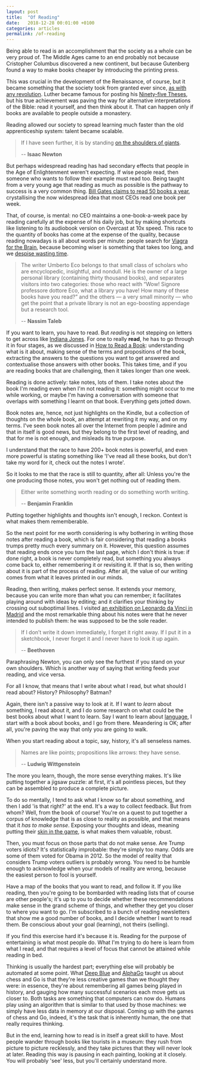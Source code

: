 ```yaml
---
layout: post
title:  "Of Reading"
date:   2018-12-28 00:01:00 +0100
categories: articles
permalink: /of-reading
---
```

Being able to read is an accomplishment that the society as a whole can be very proud of. The Middle Ages came to an end probably not because Cristopher Columbus discovered a new continent, but because Gutenberg found a way to make books cheaper by introducing the printing press.

This was crucial in the development of the Renaissance, of course, but it became something that the society took from granted ever since, [as with any revolution](/revolutions). Luther became famous for posting his [Ninety-five Theses](https://en.wikipedia.org/wiki/Ninety-five_Theses), but his true achievement was paving the way for alternative interpretations of the Bible: read it yourself, and then think about it. That can happen only if books are available to people outside a monastery.

Reading allowed our society to spread learning much faster than the old apprenticeship system: talent became scalable.

> If I have seen further, it is by standing [on the shoulders of giants](https://en.wikipedia.org/wiki/Standing_on_the_shoulders_of_giants).
>
> -- __Isaac Newton__

But perhaps widespread reading has had secondary effects that people in the Age of Enlightenment weren't expecting. If wise people read, then someone who wants to follow their example must read too. Being taught from a very young age that reading as much as possible is the pathway to success is a very common thing. [Bill Gates claims to read 50 books a year](https://www.nytimes.com/2016/01/04/fashion/bill-gates-gates-notes-books.html), crystallising the now widespread idea that most CEOs read one book per week.

That, of course, is mental: no CEO maintains a one-book-a-week pace by reading carefully at the expense of his daily job, but by making shortcuts like listening to its audiobook version on Overcast at 10x speed. This race to the quantity of books has come at the expense of the quality, because reading nowadays is all about words per minute: people search for [Viagra for the Brain](https://www.google.com/search?q=viagra+for+the+brain), because becoming wiser is something that takes too long, and we [despise wasting time](/of-wasted-time).

> The writer Umberto Eco belongs to that small class of scholars who are encyclopedic, insightful, and nondull. He is the owner of a large personal library (containing thirty thousand books), and separates visitors into two categories: those who react with “Wow! Signore professore dottore Eco, what a library you have! How many of these books have you read?” and the others — a very small minority — who get the point that a private library is not an ego-boosting appendage but a research tool.
>
> -- __Nassim Taleb__

If you want to learn, you have to read. But *reading* is not stepping on letters to get across like [Indiana Jones](https://www.youtube.com/watch?v=MxPdqbmYi8U#t=1m28s). For one to really __read__, he has to go through it in four stages, as we discussed in [How to Read a Book](/how-to-read-a-book): understanding what is it about, making sense of the terms and propositions of the book, extracting the answers to the questions you want to get answered and contextualise those answers with other books. This takes time, and if you are reading books that are challenging, then it takes longer than one week.

Reading is done actively: take notes, lots of them. I take notes about the book I'm reading even when I'm not reading it: something might occur to me while working, or maybe I'm having a conversation with someone that overlaps with something I learnt on that book. Everything gets jotted down.

Book notes are, hence, not just highlights on the Kindle, but a collection of thoughts on the whole book, an attempt at rewriting it my way, and on my terms. I've seen book notes all over the Internet from people I admire and that in itself is good news, but they belong to the first level of reading, and that for me is not enough, and misleads its true purpose.

I understand that the race to have 200+ book notes is powerful, and even more powerful is stating something like 'I've read all these books, but don't take my word for it, check out the notes I wrote'.

So it looks to me that the race is still to quantity, after all: Unless you're the one producing those notes, you won't get nothing out of reading them.

> Either write something worth reading or do something worth writing.
>
> -- __Benjamin Franklin__

Putting together highlights and thoughts isn't enough, I reckon. Context is what makes them rememberable.

So the next point for me worth considering is why bothering in writing those notes after reading a book, which is fair considering that reading a books trumps pretty much every summary on it. However, this question assumes that reading ends once you turn the last page, which I don't think is true: if done right, a book is never completely read, but something you always come back to, either remembering it or revisiting it. If that is so, then writing about it is part of the process of reading. After all, the value of our writing comes from what it leaves printed in our minds.

Reading, then writing, makes perfect sense. It extends your memory, because you can write more than what you can remember; it facilitates playing around with ideas by editing; and it clarifies your thinking by crossing out suboptimal lines. I visited [an exhibition on Leonardo da Vinci in Madrid](https://www.losrostrosdelgenio.com/) and the most remarkable thing about his notes were that he never intended to publish them: he was supposed to be the sole reader.

> If I don’t write it down immediately, I forget it right away. If I put it in a sketchbook, I never forget it and I never have to look it up again.
>
> -- __Beethoven__

Paraphrasing Newton, you can only see the furthest if you stand on your own shoulders. Which is another way of saying that writing feeds your reading, and vice versa.

For all I know, that means that I write about what I read, but what should I read about? History? Philosophy? Batman?

Again, there isn't a passive way to look at it. If I want to *learn* about something, I read about it, and I do some research on what could be the best books about what I want to learn. Say I want to learn about [language](/reading), I start with a book about books, and I go from there. Meandering is OK; after all, you're paving the way that only you are going to walk.

When you start reading about a topic, say, history, it's all senseless names.

> Names are like points; propositions like arrows: they have sense.
>
> -- __Ludwig Wittgenstein__

The more you learn, though, the more sense everything makes. It's like putting together a jigsaw puzzle: at first, it's all pointless pieces, but they can be assembled to produce a complete picture.

To do so mentally, I tend to ask what I know so far about something, and then I add 'is that right?' at the end. It's a way to collect feedback. But from whom? Well, from the book of course! You're on a quest to put together a corpus of knowledge that is as close to reality as possible, and that means that it *has to make sense*. Exposing your thoughts and ideas, meaning putting their [skin in the game](/skin-in-the-game), is what makes them valuable, robust.

Then, you must focus on those parts that do not make sense. Are Trump voters idiots? It's statistically improbable: they're simply too many. Odds are some of them voted for Obama in 2012. So the model of reality that considers Trump voters outliers is probably wrong. You need to be humble enough to acknowledge when your models of reality are wrong, because the easiest person to fool is yourself.

Have a map of the books that you want to read, and follow it. If you like reading, then you're going to be bombarded with reading lists that of course are other people's; it's up to you to decide whether these recommendations make sense in the grand scheme of things, and whether they get you closer to where you want to go. I'm subscribed to a bunch of reading newsletters that show me a good number of books, and I decide whether I want to read them. Be conscious about your goal (learning), not theirs (selling).

If you find this exercise hard it's because it is. Reading for the purpose of entertaining is what most people do. What I'm trying to do here is learn from what I read, and that requires a level of focus that cannot be attained while reading in bed.

Thinking is usually the hardest part; everything else will probably be automated at some point. What [Deep Blue](https://en.wikipedia.org/wiki/Deep_Blue_(chess_computer)) and [AlphaGo](https://en.wikipedia.org/wiki/AlphaGo_versus_Lee_Sedol) taught us about chess and Go is that they're less creative games than we thought they were: in essence, they're about remembering all games being played in history, and gauging how many successful scenarios each move gets us closer to. Both tasks are something that computers can now do. Humans play using an algorithm that is similar to that used by those machines: we simply have less data in memory at our disposal. Coming up with the games of chess and Go, indeed, it's the task that is inherently human, the one that really requires thinking.

But in the end, learning how to read is in itself a great skill to have. Most people wander through books like tourists in a museum: they rush from picture to picture recklessly, and they take pictures that they will never look at later. Reading this way is pausing in each painting, looking at it closely. You will probably 'see' less, but you'll certainly understand more.
